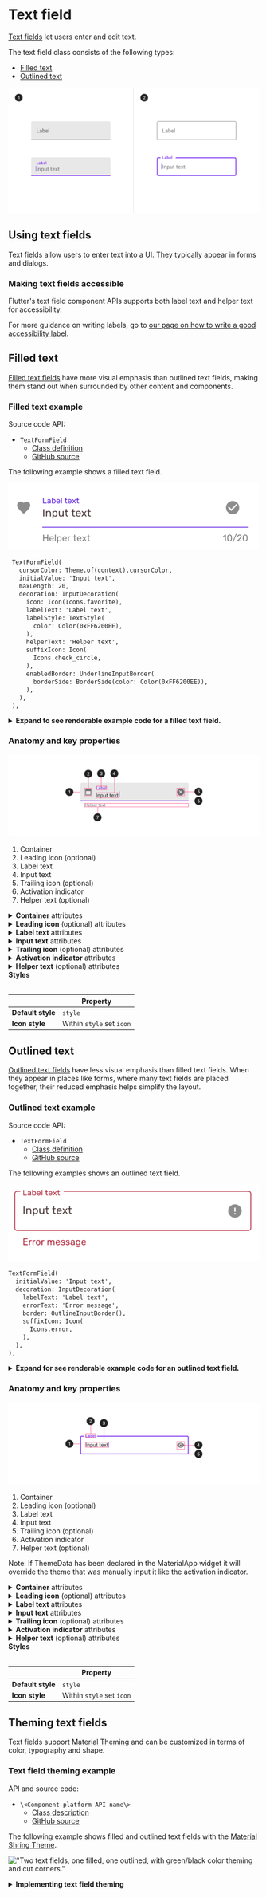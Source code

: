 <!--docs:
title: "Material Text Field"
layout: detail
section: components
excerpt: "A customizable text field component with updated visual styles."
iconId: 
path: /catalog/material-text-field/
-->

# Text field

[Text fields](https://material.io/components/text-fields) let users enter and edit text.

The text field class consists of the following types:

* [Filled text](#filled-text)
* [Outlined text](#outlined-text)

<img src="assets/text-field-generic.png" alt="Text field examples of both filled and outlined types, and each showing both inactive and focused states.">

## Using text fields

Text fields allow users to enter text into a UI. They typically appear in forms and dialogs.

### Making text fields accessible

Flutter's text field component APIs supports both label text and helper text for accessibility. 

For more guidance on writing labels, go to [our page on how to write a good accessibility label](https://material.io/design/usability/accessibility.html#writing).


## Filled text

[Filled text fields](https://material.io/components/text-fields/#filled-text-field) have more visual emphasis than outlined text fields, making them stand out when surrounded by other content and components.

### Filled text example

Source code API:

* `TextFormField` 
  * [Class definition](https://api.flutter.dev/flutter/material/TextFormField-class.html)
  * [GitHub source](https://github.com/flutter/flutter/blob/master/packages/flutter/lib/src/material/text_form_field.dart)

The following example shows a filled text field.

<img src="assets/filled_text_field_form.png" alt="filled text field for Flutter">

```
 TextFormField(
   cursorColor: Theme.of(context).cursorColor,
   initialValue: 'Input text',
   maxLength: 20,
   decoration: InputDecoration(
     icon: Icon(Icons.favorite),
     labelText: 'Label text',
     labelStyle: TextStyle(
       color: Color(0xFF6200EE),
     ),
     helperText: 'Helper text',
     suffixIcon: Icon(
       Icons.check_circle,
     ),
     enabledBorder: UnderlineInputBorder(
       borderSide: BorderSide(color: Color(0xFF6200EE)),
     ),
   ),
 ),
```

<details><summary><b>Expand to see renderable example code for a filled text field.</b></summary>

To test code copy and paste code into [dartpad.dev](https://dartpad.dev/).

```
// Copyright (c) 2019, the Dart project authors.  Please see the AUTHORS file
// for details. All rights reserved. Use of this source code is governed by a
// BSD-style license that can be found in the LICENSE file.
import 'package:flutter/material.dart';

void main() => runApp(MyApp());

class MyApp extends StatelessWidget {
  @override
  Widget build(BuildContext context) {
    return MaterialApp(
      title: 'Flutter Demo',
      debugShowCheckedModeBanner: false,
      home: MyHomePage(title: 'Flutter Demo Text Page'),
    );
  }
}

class MyHomePage extends StatefulWidget {
  MyHomePage({Key key, this.title}) : super(key: key);

  final String title;

  @override
  _MyHomePageState createState() => _MyHomePageState();
}

class _MyHomePageState extends State<MyHomePage> {
  Widget build(BuildContext context) {
    return Scaffold(
      body: TextFormField(
        cursorColor: Theme.of(context).cursorColor,
        initialValue: 'Input text',
        maxLength: 20,
        decoration: InputDecoration(
          icon: Icon(Icons.favorite),
          labelText: 'Label text',
          labelStyle: TextStyle(
            color: Color(0xFF6200EE),
          ),
          helperText: 'Helper text',
          suffixIcon: Icon(
            Icons.check_circle,
          ),
          enabledBorder: UnderlineInputBorder(
            borderSide: BorderSide(color: Color(0xFF6200EE)),
          ),
        ),
      ),
    );
  }
}
```
</details>

### Anatomy and key properties

![Filled text field anatomy](assets/textfields_filled_anatomy.png)

1. Container
1. Leading icon (optional)
1. Label text
1. Input text
1. Trailing icon (optional)
1. Activation indicator
1. Helper text (optional)

<details>
<summary><b>Container</b> attributes</summary>
<br>

| &nbsp; | Property | 
| --- | --- | 
| **Color** | style |
| **Stroke color** | `decoration`, inside `decoration` set the parameter `border`: `disabledBorder`, `enabledBorder`, `errorBorder`, `focusedBorder`, `focusedErrorBorder`|
| **Stroke width** | `decoration`, inside `decoration` set the parameter `border`: `disabledBorder`, `enabledBorder`, `errorBorder`, `focusedBorder`, `focusedErrorBorder`|
| **Shape** | decoration, inside `decoration` set the parameter `border`: `disabledBorder`, `enabledBorder`, `errorBorder`, `focusedBorder`, `focusedErrorBorder`|
| **Elevation** | N/A|
| **Ripple color** | N/A|

</details>


<details>
<summary><b>Leading icon</b> (optional) attributes</summary>
<br>

| &nbsp; | Property |
| --- | --- |
| **Icon** | Use `decoration`, within `decoration` set the `icon` property|
| **Color** | When creating the `icon` property you can set the `color` parameter|
| **Size** | When creating the `icon` property you can set the `size` parameter|
| **Gravity** | N/A |
| **Padding** | N/A |


</details>


<details>
<summary><b>Label text</b> attributes</summary>
<br>

| &nbsp; | Property |
| --- | --- | 
| **Label text** | Use `decoration`, within `decoration` set `labelText` property |
| **Typography** | Use `decoration`, within `decoration` set `labelStyle` property |
| **Color** | Use `decoration`, within `decoration` set `labelStyle` property |

</details>


<details>
<summary><b>Input text</b> attributes</summary>
<br>

| &nbsp; | Property |
| --- | --- |
| **Label text** | `initialValue` |
| **Typography** | `style` |
| **Color** | `style` |

</details>


<details>
<summary><b>Trailing icon</b> (optional) attributes</summary>
<br>

| &nbsp; | Property |
| --- | --- |
| **Icon** | Use `decoration`, within `decoration` use `suffixIcon` property|
| **Color** | When creating the `suffixIcon` property you can set the `color` parameter|
| **Size** | When creating the `suffixIcon` property you can set the `size` parameter|
| **Gravity** | N/A |
| **Padding** | N/A |

</details>


<details>
<summary><b>Activation indicator</b> attributes</summary>
<br>

| &nbsp; | Property|
| --- | --- |
| **Stroke color** | Use `decoration`, within `decoration` set `FocusBorder`|
| **Stroke width** | Use `decoration`, within `decoration` set `FocusBorder`|
| **Ripple color** | N/A|

</details>


<details>
<summary><b>Helper text</b> (optional) attributes</summary>
<br>

| &nbsp; | Property|
| --- | --- |
| **Label text** | Use `decoration`, within `decoration` set `helperText` property |
| **Typography** | Use `decoration`, within `decoration` set `helperStyle` property |
| **Color** | Use `decoration`, within `decoration` set `helperStyle` property |

</details>

<summary><b>Styles</b></summary>
<br>

| &nbsp; | Property |
| --- | --- |
| **Default style** | `style` |
| **Icon style** | Within `style` set `icon` |

</details>

## Outlined text

[Outlined text fields](https://material.io/components/text-fields/#outlined-text-field) have less visual emphasis than filled text fields. When they appear in places like forms, where many text fields are placed together, their reduced emphasis helps simplify the layout.

### Outlined text example

Source code API:

* `TextFormField` 
  * [Class definition](https://api.flutter.dev/flutter/material/TextFormField-class.html)
  * [GitHub source](https://github.com/flutter/flutter/blob/master/packages/flutter/lib/src/material/text_form_field.dart)

The following examples shows an outlined text field.

<img src="assets/outline_text_field_form.png" alt="Outlined text field for Flutter">

```
TextFormField(
  initialValue: 'Input text',
  decoration: InputDecoration(
    labelText: 'Label text',
    errorText: 'Error message',
    border: OutlineInputBorder(),
    suffixIcon: Icon(
      Icons.error,
    ),
  ),
),
```

<details><summary><b>Expand for see renderable example code for an outlined text field.</b></summary>
 
 To test code copy and paste code into [dartpad.dev](https://dartpad.dev/).


```
// Copyright (c) 2019, the Dart project authors.  Please see the AUTHORS file
// for details. All rights reserved. Use of this source code is governed by a
// BSD-style license that can be found in the LICENSE file.

import 'package:flutter/material.dart';

void main() => runApp(MyApp());

class MyApp extends StatelessWidget {
  @override
  Widget build(BuildContext context) {
    return MaterialApp(
      title: 'Flutter Demo',
      debugShowCheckedModeBanner: false,
      home: MyHomePage(title: 'Flutter Demo Text Page'),
    );
  }
}

class MyHomePage extends StatefulWidget {
  MyHomePage({Key key, this.title}) : super(key: key);

  final String title;

  @override
  _MyHomePageState createState() => _MyHomePageState();
}

class _MyHomePageState extends State<MyHomePage> {
  Widget build(BuildContext context) {
    return Scaffold(
      body: TextFormField(
        initialValue: 'Input text',
        decoration: InputDecoration(
          labelText: 'Label text',
          errorText: 'Error message',
          border: OutlineInputBorder(),
          suffixIcon: Icon(
            Icons.error,
          ),
        ),
      ),
    );
  }
}
```
</details>

### Anatomy and key properties

![Outlined text field anatomy](assets/textfields_outlined_anatomy.png)

1. Container
1. Leading icon (optional)
1. Label text
1. Input text
1. Trailing icon (optional)
1. Activation indicator
1. Helper text (optional)

Note: If ThemeData has been declared in the MaterialApp widget it will override the theme that was manually input it like the activation indicator.

<details>
<summary><b>Container</b> attributes</summary>
<br>

| &nbsp; | Property |
| --- | --- |
| **Color** | `style` |
| **Stroke color** | `decoration`, within `decoration` set the parameter `border`: `disabledBorder`, `enabledBorder`, `errorBorder`, `focusedBorder`, `focusedErrorBorder`|
| **Stroke width** | `decoration`, within `decoration` set the parameter `border`: `disabledBorder`, `enabledBorder`, `errorBorder`, `focusedBorder`, `focusedErrorBorder`|
| **Shape** | `decoration`, within `decoration` set the parameter `border`: `disabledBorder`, `enabledBorder`, `errorBorder`, `focusedBorder`, `focusedErrorBorder`|
| **Elevation** | N/A|
| **Ripple color** | N/A|

</details>


<details>
<summary><b>Leading icon</b> (optional) attributes</summary>
<br>

| &nbsp; | Property |
| --- | --- |
| **Icon** | Use `decoration`, within `decoration` set `icon` property|
| **Color** | When creating the `icon` property set the `color` parameter|
| **Size** | When creating the `icon` property set the `size` parameter|
| **Gravity** | N/A |
| **Padding** | N/A |


</details>


<details>
<summary><b>Label text</b> attributes</summary>
<br>

| &nbsp; | Property |
| --- | --- |
| **Label text** | Use `decoration`, within `decoration` set `labelText` property |
| **Typography** | Use `decoration`, within `decoration` set `labelStyle` property |
| **Color** | Use `decoration`, within `decoration` set `labelStyle` property |

</details>


<details>
<summary><b>Input text</b> attributes</summary>
<br>

| &nbsp; | Property |
| --- | --- |
| **Label text** | `initialValue` |
| **Typography** | `style` |
| **Color** | `style` |

</details>


<details>
<summary><b>Trailing icon</b> (optional) attributes</summary>
<br>

| &nbsp; | Property |
| --- | --- |
| **Icon** | Use `decoration`, within `decoration` set `suffixIcon` property|
| **Color** | When creating the `suffixIcon` property set the `color` parameter|
| **Size** | When creating the `suffixIcon` property set the `size` parameter|
| **Gravity** | N/A |
| **Padding** | N/A |

</details>


<details>
<summary><b>Activation indicator</b> attributes</summary>
<br>

| &nbsp; | Property |
| --- | --- |
| **Stroke color** | Use `decoration`, within `decoration` set `FocusBorder`|
| **Stroke width** | Use `decoration`, within `decoration` set `FocusBorder`|
| **Ripple color** | N/A|

</details>


<details>
<summary><b>Helper text</b> (optional) attributes</summary>
<br>

| &nbsp; | Property |
| --- | --- |
| **Label text** | Use `decoration`, within `decoration` set `helperText` property |
| **Typography** | Use `decoration`, within `decoration` set `helperStyle` property |
| **Color** | Use `decoration`, within `decoration` set `helperStyle` property |

</details>

<summary><b>Styles</b></summary>
<br>

| &nbsp; | Property |
| --- | --- |
| **Default style** | `style` |
| **Icon style** | Within `style` set `icon` |

</details>

## Theming text fields

Text fields support [Material Theming](https://material.io/components/text-fields/#theming) and can be customized in terms of color, typography and shape.

### Text field theming example

API and source code:

* `\<Component platform API name\>`
    * [Class description](https://)
    * [GitHub source](https://github.com/material-components/)
    
The following example shows filled and outlined text fields with the [Material Shring Theme](ttps://material.io/design/material-studies/shrine.html).

!["Two text fields, one filled, one outlined, with green/black color theming and cut corners."](assets/button-theming.svg)

<details>
<summary><b>Implementing text field theming</b></summary>

<img src="assets/shrine_text_field_form.png" alt="Shrine text field for Flutter">

To test code copy and paste code into [dartpad.dev](https://dartpad.dev/)
```

// Copyright (c) 2019, the Dart project authors.  Please see the AUTHORS file
// for details. All rights reserved. Use of this source code is governed by a
// BSD-style license that can be found in the LICENSE file.

import 'package:flutter/material.dart';

void main() => runApp(MyApp());

class MyApp extends StatelessWidget {
  @override
  Widget build(BuildContext context) {
    return MaterialApp(
      title: 'Flutter Demo',
      debugShowCheckedModeBanner: false,
      theme: _buildShrineTheme(),
      home: MyHomePage(title: 'Flutter Demo Text Page'),
    );
  }
}

class MyHomePage extends StatefulWidget {
  MyHomePage({Key key, this.title}) : super(key: key);

  final String title;

  @override
  _MyHomePageState createState() => _MyHomePageState();
}

class _MyHomePageState extends State<MyHomePage> {
  Widget build(BuildContext context) {
    return Scaffold(
      body: Column(children: [
        TextFormField(
          cursorColor: Theme.of(context).cursorColor,
          initialValue: 'Input text',
          maxLength: 20,
          decoration: InputDecoration(
            icon: Icon(Icons.favorite),
            labelText: 'Label text',
            helperText: 'Helper text',
            suffixIcon: Icon(
              Icons.check_circle,
            ),
          ),
        ),
        TextFormField(
          cursorColor: Theme.of(context).cursorColor,
          initialValue: 'Input text',
          maxLength: 20,
          decoration: InputDecoration(
            icon: Icon(Icons.favorite),
            labelText: 'Label text',
            helperText: 'Helper text',
            errorText: 'Error message',
            suffixIcon: Icon(
              Icons.error,
            ),
          ),
        ),
      ]),
    );
  }
}

IconThemeData _customIconTheme(IconThemeData original) {
  return original.copyWith(color: shrineBrown900);
}

ThemeData _buildShrineTheme() {
  final ThemeData base = ThemeData.light();
  return base.copyWith(
    colorScheme: _shrineColorScheme,
    accentColor: shrineBrown900,
    primaryColor: shrinePink100,
    buttonColor: shrinePink100,
    scaffoldBackgroundColor: shrineBackgroundWhite,
    cardColor: shrineBackgroundWhite,
    textSelectionColor: shrinePink100,
    errorColor: shrineErrorRed,
    buttonTheme: const ButtonThemeData(
      colorScheme: _shrineColorScheme,
      textTheme: ButtonTextTheme.normal,
    ),
    primaryIconTheme: _customIconTheme(base.iconTheme),
    textTheme: _buildShrineTextTheme(base.textTheme),
    primaryTextTheme: _buildShrineTextTheme(base.primaryTextTheme),
    accentTextTheme: _buildShrineTextTheme(base.accentTextTheme),
    iconTheme: _customIconTheme(base.iconTheme),
  );
}

TextTheme _buildShrineTextTheme(TextTheme base) {
  return base
      .copyWith(
        headline: base.headline.copyWith(
          fontWeight: FontWeight.w500,
          letterSpacing: defaultLetterSpacing,
        ),
        title: base.title.copyWith(
          fontSize: 18,
          letterSpacing: defaultLetterSpacing,
        ),
        caption: base.caption.copyWith(
          fontWeight: FontWeight.w400,
          fontSize: 14,
          letterSpacing: defaultLetterSpacing,
        ),
        body2: base.body2.copyWith(
          fontWeight: FontWeight.w500,
          fontSize: 16,
          letterSpacing: defaultLetterSpacing,
        ),
        body1: base.body1.copyWith(
          letterSpacing: defaultLetterSpacing,
        ),
        subhead: base.subhead.copyWith(
          letterSpacing: defaultLetterSpacing,
        ),
        display1: base.display1.copyWith(
          letterSpacing: defaultLetterSpacing,
        ),
        button: base.button.copyWith(
          fontWeight: FontWeight.w500,
          fontSize: 14,
          letterSpacing: defaultLetterSpacing,
        ),
      )
      .apply(
        fontFamily: 'Rubik',
        displayColor: shrineBrown900,
        bodyColor: shrineBrown900,
      );
}

const ColorScheme _shrineColorScheme = ColorScheme(
  primary: shrinePink100,
  primaryVariant: shrineBrown900,
  secondary: shrinePink50,
  secondaryVariant: shrineBrown900,
  surface: shrineSurfaceWhite,
  background: shrineBackgroundWhite,
  error: shrineErrorRed,
  onPrimary: shrineBrown900,
  onSecondary: shrineBrown900,
  onSurface: shrineBrown900,
  onBackground: shrineBrown900,
  onError: shrineSurfaceWhite,
  brightness: Brightness.light,
);

const Color shrinePink50 = Color(0xFFFEEAE6);
const Color shrinePink100 = Color(0xFFFEDBD0);
const Color shrinePink300 = Color(0xFFFBB8AC);
const Color shrinePink400 = Color(0xFFEAA4A4);

const Color shrineBrown900 = Color(0xFF442B2D);
const Color shrineBrown600 = Color(0xFF7D4F52);

const Color shrineErrorRed = Color(0xFFC5032B);

const Color shrineSurfaceWhite = Color(0xFFFFFBFA);
const Color shrineBackgroundWhite = Colors.white;

const defaultLetterSpacing = 0.03;

```
</details>
